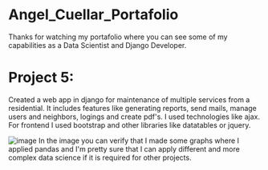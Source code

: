 # Angel_Cuellar_Portafolio
Thanks for watching my portafolio where you can see some of my capabilities as a Data Scientist and Django Developer. 

# Project 5:
Created a web app in django for maintenance of multiple services from a residential.
It includes features like generating reports, send mails, manage users and neighbors, logings and create pdf's.
I used technologies like ajax. For frontend I used bootstrap and other libraries like datatables or jquery.

![image](https://user-images.githubusercontent.com/53918848/112205902-f1c0ae00-8bda-11eb-8f98-68a7ad39be4c.png)
In the image you can verify that I made some graphs where I applied pandas and I'm pretty sure that I can apply different
and more complex data science if it is required for other projects.
